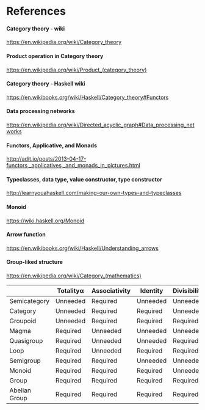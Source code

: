 # References

#### Category theory - wiki

https://en.wikipedia.org/wiki/Category_theory

#### Product operation in Category theory

https://en.wikipedia.org/wiki/Product_(category_theory)

#### Category theory - Haskell wiki

https://en.wikibooks.org/wiki/Haskell/Category_theory#Functors

#### Data processing networks

https://en.wikipedia.org/wiki/Directed_acyclic_graph#Data_processing_networks

#### Functors, Applicative, and Monads 

http://adit.io/posts/2013-04-17-functors,_applicatives,_and_monads_in_pictures.html

#### Typeclasses, data type, value constructor, type constructor

http://learnyouahaskell.com/making-our-own-types-and-typeclasses

#### Monoid

https://wiki.haskell.org/Monoid

#### Arrow function

https://en.wikibooks.org/wiki/Haskell/Understanding_arrows

#### Group-liked structure

https://en.wikipedia.org/wiki/Category_(mathematics)

|           |Totalityα |	Associativity |	Identity |	Divisibility |	Commutativity |
|-----------|----------|----------------|----------|---------------|----------------|
|Semicategory |	Unneeded |	Required |	Unneeded |	Unneeded |	Unneeded |
|Category |	Unneeded |	Required |	Required |	Unneeded |	Unneeded |
|Groupoid |	Unneeded |	Required |	Required |	Required |	Unneeded |
|Magma |	Required |	Unneeded |	Unneeded |	Unneeded |	Unneeded |
|Quasigroup |	Required |	Unneeded |	Unneeded |	Required |	Unneeded |
|Loop |	Required |	Unneeded |	Required |	Required |	Unneeded |
|Semigroup |	Required |	Required |	Unneeded |	Unneeded |	Unneeded |
|Monoid |	Required |	Required |	Required |	Unneeded |	Unneeded |
|Group |	Required |	Required |	Required |	Required |	Unneeded |
|Abelian Group |	Required |	Required |	Required |	Required |	Required |
